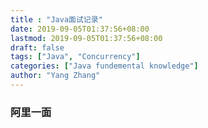 ```yaml
---
title : "Java面试记录"
date: 2019-09-05T01:37:56+08:00
lastmod: 2019-09-05T01:37:56+08:00
draft: false
tags: ["Java", "Concurrency"]
categories: ["Java fundemental knowledge"]
author: "Yang Zhang"
---
```


### 阿里一面


